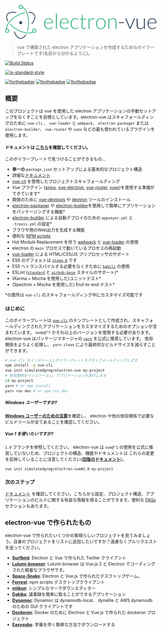 ![](../images/logo.png)

> vue で構築された electron アプリケーションを作成するためのボイラープレートです(名前から分かるように)。

[![Build Status](https://semaphoreci.com/api/v1/simulatedgreg/electron-vue/branches/master/badge.svg)](https://semaphoreci.com/simulatedgreg/electron-vue)

[![js-standard-style](https://cdn.rawgit.com/feross/standard/master/badge.svg)](https://github.com/feross/standard)

[![forthebadge](http://forthebadge.com/images/badges/built-with-love.svg)](http://forthebadge.com) [![forthebadge](http://forthebadge.com/images/badges/uses-js.svg)](http://forthebadge.com) [![forthebadge](http://forthebadge.com/images/badges/makes-people-smile.svg)](http://forthebadge.com)

## 概要

このプロジェクトは vue を使用した electron アプリケーションの手動セットアップをなくすことを目標としています。electron-vue はスキャフォールディングのために `vue-cli` 、 `vue-loader` と `webpack`、 `electron-packager` または `electron-builder`、 `vue-router` や `vuex` などの最も使われているプラグインを使用します。

#### ドキュメントは [こちら](https://simulatedgreg.gitbooks.io/electron-vue/content/index.html)を確認してください。

このボイラープレートで見つけることができるもの...

- **単一の** `package.json` セットアップによる基本的なプロジェクト構造 
- 詳細な[ドキュメント](https://simulatedgreg.gitbooks.io/electron-vue/content/)
- [vue-cli](https://github.com/vuejs/vue-cli) を使用したプロジェクトスキャフォールディング
- Vue プラグイン ([axios](https://github.com/mzabriskie/axios), [vue-electron](https://github.com/SimulatedGREG/vue-electron), [vue-router](https://github.com/vuejs/vue-router), [vuex](https://github.com/vuejs/vuex))を使用する準備ができています*
- 開発のために [vue-devtools](https://github.com/vuejs/vue-devtools) や [devtron](https://github.com/electron/devtron) ツールのインストール
- [electron-packager](https://github.com/electron-userland/electron-packager) や [electron-builder](https://github.com/electron-userland/electron-builder)を使用して簡単にアプリケーションをパッケージングする機能*
- [electron-builder](https://github.com/electron-userland/electron-builder) による自動デプロイのための `appveyor.yml` と `.travis.yml` の設定*
- ブラウザ用のWeb出力を生成する機能
- 便利な [NPM scripts](/npm_scripts.md)
- Hot Module Replacement を伴う [webpack](https://github.com/webpack/webpack) と [vue-loader](https://github.com/vuejs/vue-loader) の使用
- electron の `main` プロセスで動いているプロセスの再起動
- [vue-loader](https://github.com/vuejs/vue-loader/) による HTML/CSS/JS プリプロセッサのサポート 
- ES6 のデフォルトは [`stage-0`](https://babeljs.io/docs/plugins/preset-stage-0/) です
- ES5 へトランスパイルする必要をなくすために [`babili`](https://github.com/babel/babili) の使用
- ESLint ([`standard`](https://github.com/feross/standard) と [`airbnb-base`](https://github.com/airbnb/javascript) スタイルのサポート)*
- (Karma + Mocha を使用した)ユニットテスト*
- (Spectron + Mocha を使用した) End-to-end テスト*

*の箇所は `vue-cli` のスキャフォールディング中にカスタマイズ可能です

### はじめに

このボイラープレートは [`vue-cli`](https://github.com/vuejs/vue-cli) のテンプレートとして作成され、スキャフォールディングされたアプリケーションをカスタマイズするためのオプションが含まれています。 `node@^7` かそれ以上のバージョンを使用する必要があります。 electron-vue はパッケージマネージャの [`yarn`](https://yarnpkg.org) を公式に推奨しています。 依存関係をよりよく処理し、 `yarn clean` により最終的なビルドサイズを減らすことができます。

```bash
# vue-cli をインストールしボイラープレートをスキャフォールディングします
npm install -g vue-cli
vue init simulatedgreg/electron-vue my-project
# 依存関係をインストールし、アプリケーションを実行します
cd my-project
yarn # or npm install
yarn run dev # or npm run dev
```

##### Windows ユーザーですか?

[**Windows ユーザーのための注意**](https://simulatedgreg.gitbooks.io/electron-vue/content/en/getting_started.html#a-note-for-windows-users)を確認し、 electron や他の依存関係で必要なビルドツールが全てあることを確認してください。

##### Vue 1 を使いたいですか?

`1.0`  ブランチを参照してください。 electron-vue は `vue@^1` の使用を公式に推奨していないため、プロジェクトの構造、機能やドキュメントは これらの変更を反映していることに注意してください([**旧版のドキュメント**](https://github.com/SimulatedGREG/electron-vue/tree/1.0/docs))。

```bash
vue init simulatedgreg/electron-vue#1.0 my-project
```

### 次のステップ

[ドキュメント](https://simulatedgreg.gitbooks.io/electron-vue/content/) を確認してください。こちらから設定、プロジェクト構造、アプリケーションのビルドに関する有益な情報を得ることができます。便利な [FAQs](https://simulatedgreg.gitbooks.io/electron-vue/content/en/faqs.html) セクションもあります。

## electron-vue で作られたもの

electron-vue で作られたいくつかの素晴らしいプロジェクトを見てみましょう。自身のプロジェクトをリストに追加したいですか？遠慮なくプルリクエストを送ってください。

- [**Surfbird**](https://github.com/surfbirdapp/surfbird): Electron と Vue で作られた Twitter クライアント
- [**Lulumi-browser**](https://github.com/qazbnm456/lulumi-browser): Lulumi-browser は Vue.js 2 と Electron でコーディングされた軽量なブラウザです。
- [**Space-Snake**](https://github.com/ilyagru/Space-Snake): Electron と Vue.js で作られたデスクトップゲーム。
- [**Forrest**](https://github.com/stefanjudis/forrest): npm scripts デスクトップクライアント
- [**miikun**](https://github.com/hiro0218/miikun): シンプルなマークダウンエディター
- [**Dakika**](https://github.com/Madawar/Dakika): 議事録を簡単に取ることができるアプリケーション
- [**Dynamoc**](https://github.com/ieiayaobb/dynamoc): Dynamoc は dynamodb-local、 dynalite と AWS dynamodb のための GUI クライアントです
- [**Dockeron**](https://github.com/dockeron/dockeron): Docker のために Electron と Vue.js で作られた dockeron プロジェクト
- [**Easysubs**](https://github.com/matiastucci/easysubs): 字幕を早く簡単な方法でダウンロードする
